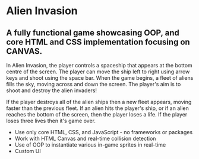 # Alien Invasion
## A fully functional game showcasing OOP, and core HTML and CSS implementation focusing on CANVAS. 

In Alien Invasion, the player controls a spaceship that appears at the bottom centre of the screen. The player can move the ship left to right using arrow keys and shoot using the space bar. When the game begins, a fleet of aliens fills the sky, moving across and down the screen. The player's aim is to shoot and destroy the alien invaders! 

If the player destroys all of the alien ships then a new fleet appears, moving faster than the previous fleet. If an alien hits the player's ship, or if an alien reaches the bottom of the screen, then the player loses a life. If the player loses three lives then it's game over.

* Use only core HTML, CSS, and JavaScript - no frameworks or packages
* Work with HTML Canvas and real-time collision detection
* Use of OOP to instantiate various in-game sprites in real-time 
* Custom UI
